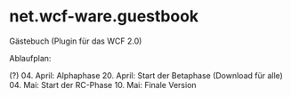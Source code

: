 net.wcf-ware.guestbook
======================

Gästebuch (Plugin für das WCF 2.0)

Ablaufplan:

(?)
04. April: Alphaphase
20. April: Start der Betaphase (Download für alle)
04. Mai: Start der RC-Phase
10. Mai: Finale Version

